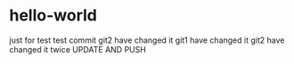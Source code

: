 # hello-world
just for test
test commit
git2 have changed it
git1 have changed it
git2 have changed it twice
UPDATE AND PUSH
